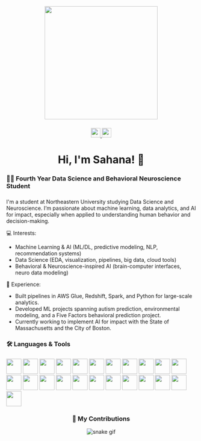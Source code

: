 <div align="center">
  <img height="300" src="https://encrypted-tbn0.gstatic.com/images?q=tbn:ANd9GcTEf5OgidiJ0le7cG5XddbCzuV_xLJm6MBUuQ&s" />
</div>

###

<div align="center">
  <a href="https://www.linkedin.com/in/sahana-dhar/">
    <img src="https://img.shields.io/static/v1?message=LinkedIn&logo=linkedin&label=&color=0077B5&logoColor=white&style=for-the-badge" height="25" />
  </a>
  <a href="mailto:sahanadhar@outlook.com">
    <img src="https://img.shields.io/static/v1?message=Outlook&logo=microsoft-outlook&label=&color=0078D4&logoColor=white&style=for-the-badge" height="25" />
  </a>
</div>

###

<h1 align="center">Hi, I'm Sahana! 👋</h1>

###

<h3 align="left">👩‍💻 Fourth Year Data Science and Behavioral Neuroscience Student</h3>

###

<p align="left">
I'm a student at Northeastern University studying Data Science and Neuroscience.  
I’m passionate about machine learning, data analytics, and AI for impact, especially when applied to understanding human behavior and decision-making.  

💻 Interests:  
- Machine Learning & AI (ML/DL, predictive modeling, NLP, recommendation systems)  
- Data Science (EDA, visualization, pipelines, big data, cloud tools)  
- Behavioral & Neuroscience-inspired AI (brain-computer interfaces, neuro data modeling)  

🚀 Experience:  
- Built pipelines in AWS Glue, Redshift, Spark, and Python for large-scale analytics.  
- Developed ML projects spanning autism prediction, environmental modeling, and a Five Factors behavioral prediction project.  
- Currently working to implement AI for impact with the State of Massachusetts and the City of Boston.
</p>

###

<h3 align="left">🛠 Languages & Tools</h3>

###

<div align="left">
  <img src="https://cdn.jsdelivr.net/gh/devicons/devicon/icons/python/python-original.svg" height="40" />
  <img src="https://cdn.jsdelivr.net/gh/devicons/devicon/icons/r/r-original.svg" height="40" />
  <img src="https://cdn.jsdelivr.net/gh/devicons/devicon/icons/cplusplus/cplusplus-original.svg" height="40" />
  <img src="https://skillicons.dev/icons?i=sql,postgres,mysql,sqlite" height="40" />
  <img src="https://cdn.jsdelivr.net/gh/devicons/devicon/icons/pandas/pandas-original.svg" height="40" />
  <img src="https://cdn.jsdelivr.net/gh/devicons/devicon/icons/numpy/numpy-original.svg" height="40" />
  <img src="https://cdn.jsdelivr.net/gh/devicons/devicon/icons/matlab/matlab-original.svg" height="40" />
  <img src="https://cdn.jsdelivr.net/gh/devicons/devicon/icons/jupyter/jupyter-original.svg" height="40" />
  <img src="https://cdn.jsdelivr.net/gh/devicons/devicon/icons/git/git-original.svg" height="40" />
  <img src="https://cdn.jsdelivr.net/gh/devicons/devicon/icons/github/github-original.svg" height="40" />
  <img src="https://cdn.jsdelivr.net/gh/devicons/devicon/icons/docker/docker-plain-wordmark.svg" height="40" />
  <img src="https://cdn.jsdelivr.net/gh/devicons/devicon/icons/amazonwebservices/amazonwebservices-original.svg" height="40" />
  <img src="https://cdn.jsdelivr.net/gh/devicons/devicon/icons/linux/linux-original.svg" height="40" />
  <img src="https://cdn.jsdelivr.net/gh/devicons/devicon/icons/html5/html5-original.svg" height="40" />
  <img src="https://cdn.jsdelivr.net/gh/devicons/devicon/icons/javascript/javascript-original.svg" height="40" />
  <img src="https://cdn.jsdelivr.net/gh/devicons/devicon/icons/typescript/typescript-original.svg" height="40" />
  <img src="https://cdn.jsdelivr.net/gh/devicons/devicon/icons/flask/flask-original.svg" height="40" />
  <img src="https://cdn.jsdelivr.net/gh/devicons/devicon/icons/confluence/confluence-original.svg" height="40" />
  <img src="https://cdn.jsdelivr.net/gh/devicons/devicon/icons/jira/jira-original.svg" height="40" />
  <img src="https://cdn.jsdelivr.net/gh/devicons/devicon/icons/pycharm/pycharm-original.svg" height="40" />
  <img src="https://cdn.jsdelivr.net/gh/devicons/devicon/icons/vscode/vscode-original.svg" height="40" />
  <img src="https://cdn.jsdelivr.net/gh/devicons/devicon/icons/latex/latex-original.svg" height="40" />
  <img src="https://cdn.jsdelivr.net/gh/devicons/devicon/icons/canva/canva-original.svg" height="40" />
</div>

###

<h3 align="center">🐍 My Contributions</h3>

<p align="center">
  <img src="https://github.com/sahana-dhar/sahana-dhar/blob/output/github-contribution-grid-snake.svg" alt="snake gif" />
</p>
